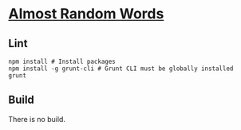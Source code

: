 # [Almost Random Words](http://robert-claypool.github.io/almost-rw/)

## Lint
```
npm install # Install packages
npm install -g grunt-cli # Grunt CLI must be globally installed
grunt
```

## Build
There is no build.
